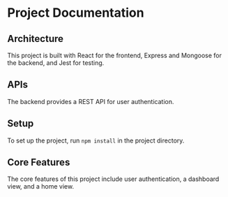 # Project Documentation

## Architecture

This project is built with React for the frontend, Express and Mongoose for the backend, and Jest for testing.

## APIs

The backend provides a REST API for user authentication.

## Setup

To set up the project, run `npm install` in the project directory.

## Core Features

The core features of this project include user authentication, a dashboard view, and a home view.